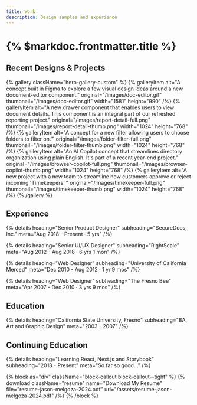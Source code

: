 ```yaml
---
title: Work
description: Design samples and experience
---
```


# {% $markdoc.frontmatter.title %}

## Recent Designs & Projects

{% gallery className="hero-gallery-custom" %}
{% galleryItem
  alt="A concept built in Figma to explore a few visual design ideas around a new document-editor component."
  original="/images/doc-editor.gif"
  thumbnail="/images/doc-editor.gif"
  width="1581"
  height="990"
/%}
{% galleryItem
  alt="A new drawer component that enables users to view document details. This component is an integral part of our refreshed reporting project."
  original="/images/report-detail-full.png"
  thumbnail="/images/report-detail-thumb.png"
  width="1024"
  height="768"
/%}
{% galleryItem
  alt="A concept for a new filter allowing users to choose folders to filter on.'"
  original="/images/folder-filter-full.png"
  thumbnail="/images/folder-filter-thumb.png"
  width="1024"
  height="768"
/%}
{% galleryItem
  alt="An AI Copilot concept that streamlines directory organization using plain English. It's part of a recent year-end project."
  original="/images/browser-copilot-full.png"
  thumbnail="/images/browser-copilot-thumb.png"
  width="1024"
  height="768"
/%}
{% galleryItem
  alt="A new project with a new team to streamline how customers approve or reject incoming 'Timekeepers.'"
  original="/images/timekeeper-full.png"
  thumbnail="/images/timekeeper-thumb.png"
  width="1024"
  height="768"
/%}
{% /gallery %}

## Experience

{% details heading="Senior Product Designer" subheading="SecureDocs, Inc." meta="Aug 2018 - Present · 5 yrs" /%}

{% details heading="Senior UI/UX Designer" subheading="RightScale" meta="Aug 2012 - Aug 2018 · 6 yrs 1 mon" /%}

{% details heading="Web Designer" subheading="University of California Merced" meta="Dec 2010 - Aug 2012 · 1 yr 9 mos" /%}

{% details heading="Web Designer" subheading="The Fresno Bee" meta="Apr 2007 - Dec 2010 · 3 yrs 9 mos" /%}

## Education

{% details heading="California State University, Fresno" subheading="BA, Art and Graphic Design" meta="2003 - 2007" /%}

## Continuing Education

{% details heading="Learning React, Next.js and Storybook" subheading="2018 - Present" meta="So far so good..." /%}

{% block as="div" className="block-callout block-callout--tight" %}
{% download
  className="resume"
  name="Download My Resume"
  file="resume-jason-melgoza-2024.pdf"
  url="/assets/resume-jason-melgoza-2024.pdf"
/%}
{% /block %}
